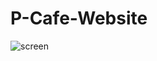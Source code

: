 # P-Cafe-Website

![screen](https://user-images.githubusercontent.com/105489684/222953641-c0ec61f1-c2f7-4c44-a8cd-41fe6cba9645.PNG)



